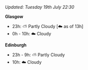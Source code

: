 *Updated: Tuesday 19th July 22:30*

**Glasgow**

* 23h: :partly_sunny: Partly Cloudy [:cloud: as of 13h]
* 0h - 10h: :cloud: Cloudy

**Edinburgh**

* 23h - 9h: :partly_sunny: Partly Cloudy
* 10h: :cloud: Cloudy

